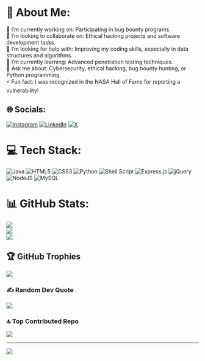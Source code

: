 # 💫 About Me:
🔭 I’m currently working on: Participating in bug bounty programs.<br>👯 I’m looking to collaborate on: Ethical hacking projects and software development tasks.<br>🤝 I’m looking for help with: Improving my coding skills, especially in data structures and algorithms.<br>🌱 I’m currently learning: Advanced penetration testing techniques.<br>💬 Ask me about: Cybersecurity, ethical hacking, bug bounty hunting, or Python programming.<br>⚡ Fun fact: I was recognized in the NASA Hall of Fame for reporting a vulnerability!


## 🌐 Socials:
[![Instagram](https://img.shields.io/badge/Instagram-%23E4405F.svg?logo=Instagram&logoColor=white)](https://instagram.com/zeroo_sec) [![LinkedIn](https://img.shields.io/badge/LinkedIn-%230077B5.svg?logo=linkedin&logoColor=white)](https://www.linkedin.com/in/ranjan-yadav-82b28b249/) [![X](https://img.shields.io/badge/X-black.svg?logo=X&logoColor=white)](https://x.com/ig_ftw) 

# 💻 Tech Stack:
![Java](https://img.shields.io/badge/java-%23ED8B00.svg?style=for-the-badge&logo=openjdk&logoColor=white) ![HTML5](https://img.shields.io/badge/html5-%23E34F26.svg?style=for-the-badge&logo=html5&logoColor=white) ![CSS3](https://img.shields.io/badge/css3-%231572B6.svg?style=for-the-badge&logo=css3&logoColor=white) ![Python](https://img.shields.io/badge/python-3670A0?style=for-the-badge&logo=python&logoColor=ffdd54) ![Shell Script](https://img.shields.io/badge/shell_script-%23121011.svg?style=for-the-badge&logo=gnu-bash&logoColor=white) ![Express.js](https://img.shields.io/badge/express.js-%23404d59.svg?style=for-the-badge&logo=express&logoColor=%2361DAFB) ![jQuery](https://img.shields.io/badge/jquery-%230769AD.svg?style=for-the-badge&logo=jquery&logoColor=white) ![NodeJS](https://img.shields.io/badge/node.js-6DA55F?style=for-the-badge&logo=node.js&logoColor=white) ![MySQL](https://img.shields.io/badge/mysql-4479A1.svg?style=for-the-badge&logo=mysql&logoColor=white)
# 📊 GitHub Stats:
![](https://github-readme-stats.vercel.app/api?username=Rohit-YV&theme=midnight-purple&hide_border=false&include_all_commits=false&count_private=false)<br/>
![](https://github-readme-streak-stats.herokuapp.com/?user=Rohit-YV&theme=midnight-purple&hide_border=false)<br/>
![](https://github-readme-stats.vercel.app/api/top-langs/?username=Rohit-YV&theme=midnight-purple&hide_border=false&include_all_commits=false&count_private=false&layout=compact)

## 🏆 GitHub Trophies
![](https://github-profile-trophy.vercel.app/?username=Rohit-YV&theme=radical&no-frame=false&no-bg=false&margin-w=4)

### ✍️ Random Dev Quote
![](https://quotes-github-readme.vercel.app/api?type=horizontal&theme=merko)

### 🔝 Top Contributed Repo
![](https://github-contributor-stats.vercel.app/api?username=Rohit-YV&limit=5&theme=dark&combine_all_yearly_contributions=true)

---
[![](https://visitcount.itsvg.in/api?id=Rohit-YV&icon=8&color=12)](https://visitcount.itsvg.in)

<!-- Proudly created with GPRM ( https://gprm.itsvg.in ) -->
